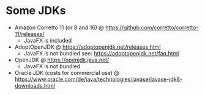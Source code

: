 # Some JDKs

- Amazon Corretto 11 (or 8 and 16) @ https://github.com/corretto/corretto-11/releases/
  - JavaFX is included
- AdoptOpenJDK @ https://adoptopenjdk.net/releases.html
  - JavaFX is not bundled see: https://adoptopenjdk.net/faq.html
- OpenJDK @ https://openjdk.java.net/
  - JavaFX is not bundled
- Oracle JDK (costs for commercial use) @ https://www.oracle.com/de/java/technologies/javase/javase-jdk8-downloads.html
